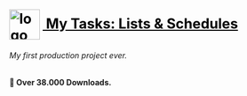 <h1 id="logo"><a href="https://play.google.com/store/apps/details?id=com.stefanoskouzounis.mytasks" style= "color: black; font-size: 25px;"><img src="/icons/icon.png" alt="logo" style="width:55px; padding-right:1%;" align= "center"/> My Tasks: Lists & Schedules</a></h1>

###### My first production project ever.

**🏅 Over 38.000 Downloads.**

